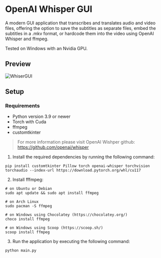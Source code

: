 # OpenAI Whisper GUI
A modern GUI application that transcribes and translates audio and video files, offering the option to save the subtitles as separate files, embed the subtitles in a .mkv format, or hardcode them into the video using OpenAI Whisper and ffmpeg.

Tested on Windows with an Nvidia GPU.


## Preview
![WhiserGUI](https://github.com/meeksqueal/OpenAI-Whisper-GUI/assets/141447225/ce1dfbe4-394d-4763-975b-63a67593011a)



## Setup

### Requirements
* Python version 3.9 or newer
* Torch with Cuda
* ffmpeg
* customtkinter 

> For more information please visit OpenAI Wishper github: https://github.com/openai/whisper

1. Install the required dependencies by running the following command:

```
pip install customtkinter Pillow torch openai-whisper torchvision torchaudio --index-url https://download.pytorch.org/whl/cu117
```

2. Install fffmpeg:
```
# on Ubuntu or Debian
sudo apt update && sudo apt install ffmpeg

# on Arch Linux
sudo pacman -S ffmpeg

# on Windows using Chocolatey (https://chocolatey.org/)
choco install ffmpeg

# on Windows using Scoop (https://scoop.sh/)
scoop install ffmpeg
```

3. Run the application by executing the following command:

```
python main.py 
```
